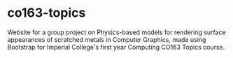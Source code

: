 # co163-topics
Website for a group project on Physics-based models for rendering surface appearances of scratched metals in Computer Graphics, made using Bootstrap for Imperial College's first year Computing CO163 Topics course.
